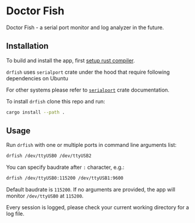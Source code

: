 # Doctor Fish

Doctor Fish - a serial port monitor and log analyzer in the future.

## Installation

To build and install the app, first [setup rust compiler](https://www.rust-lang.org/tools/install).

`drfish` uses `serialport` crate under the hood that require following dependencies on Ubuntu

For other systems please refer to [`serialport`](https://github.com/serialport/serialport-rs) crate documentation.

To install `drfish` clone this repo and run:
```bash
cargo install --path .
```

## Usage

Run `drfish` with one or multiple ports in command line arguments list:
```bash
drfish /dev/ttyUSB0 /dev/ttyUSB2
```
You can specify baudrate after `:` character, e.g.:
```bash
drfish /dev/ttyUSB0:115200 /dev/ttyUSB1:9600
```
Default baudrate is `115200`. If no arguments are provided, the app will monitor `/dev/ttyUSB0` at `115200`.

Every session is logged, please check your current working directory for a log file.
